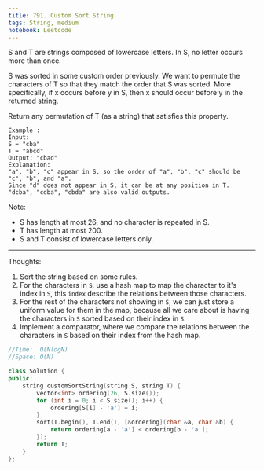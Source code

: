 ```yaml
---
title: 791. Custom Sort String
tags: String, medium
notebook: Leetcode
---
```


S and T are strings composed of lowercase letters. In S, no letter occurs more than once.

S was sorted in some custom order previously. We want to permute the characters of T so that they match the order that S was sorted. More specifically, if x occurs before y in S, then x should occur before y in the returned string.

Return any permutation of T (as a string) that satisfies this property.
```
Example :
Input: 
S = "cba"
T = "abcd"
Output: "cbad"
Explanation: 
"a", "b", "c" appear in S, so the order of "a", "b", "c" should be "c", "b", and "a". 
Since "d" does not appear in S, it can be at any position in T. "dcba", "cdba", "cbda" are also valid outputs.
```

Note:

- S has length at most 26, and no character is repeated in S.
- T has length at most 200.
- S and T consist of lowercase letters only.

----------
Thoughts:
1. Sort the string based on some rules.
2. For the characters in `S`, use a hash map to map the character to it's index in `S`, this `index` describe the relations between those characters.
3. For the rest of the characters not showing in `S`, we can just store a uniform value for them in the map, because all we care about is having the characters in `S` sorted based on their index in `S`.
4. Implement a comparator, where we compare the relations between the characters in `S` based on their index from the hash map.

```c++
//Time:  O(NlogN)
//Space: O(N)

class Solution {
public:
    string customSortString(string S, string T) {
        vector<int> ordering(26, S.size());
        for (int i = 0; i < S.size(); i++) {
            ordering[S[i] - 'a'] = i;
        }
        sort(T.begin(), T.end(), [&ordering](char &a, char &b) {
            return ordering[a - 'a'] < ordering[b - 'a'];
        });
        return T;
    }
};
```